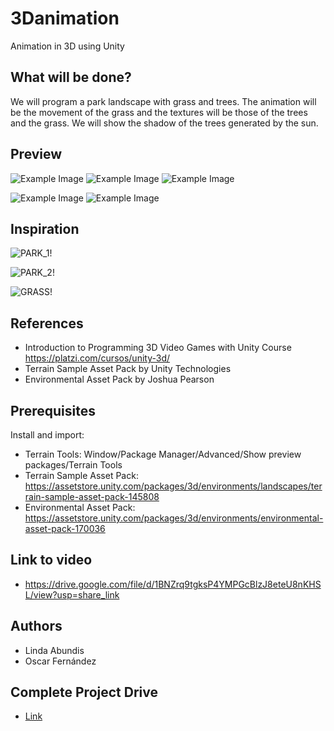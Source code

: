 # 3Danimation
Animation in 3D using Unity


## What will be done?
We will program a park landscape with grass and trees. The animation will be the movement of the grass and the textures will be those of the trees and the grass. We will show the shadow of the trees generated by the sun.


## Preview
![Example Image](https://drive.google.com/uc?id=1Uv_kbXzfnz9ji82JD9mIk2JOM24qswFQ)
![Example Image](https://drive.google.com/uc?id=1MMIBcOP_u8dbdmnDMx0C_HQfL7UvxdE0)
![Example Image](https://drive.google.com/uc?id=10l76yjZmg1pqE73a9qu9Yh2vMR2V5Kbx)

![Example Image](https://drive.google.com/uc?id=1E4DD-c2W-Uo4irv3J0zjPjbVbzV4v9Az)
![Example Image](https://drive.google.com/uc?id=11-Gt6f_mifUQa7zuD6sgwlE43nFPPcEa)


## Inspiration
![PARK_1!](https://encrypted-tbn0.gstatic.com/images?q=tbn:ANd9GcQTePTbxfHh6ETI44UJcxKjJhd8wz_Ja01qgQ&usqp=CAU)

![PARK_2!](https://encrypted-tbn0.gstatic.com/images?q=tbn:ANd9GcTy0xVExl2tfv81_6R2gnlZQnHeDeVUdGB9oA&usqp=CAU)

![GRASS!](https://dynamic-media-cdn.tripadvisor.com/media/photo-o/0c/66/6b/0a/photo2jpg.jpg?w=300&h=-1&s=1)


## References
* Introduction to Programming 3D Video Games with Unity Course https://platzi.com/cursos/unity-3d/
* Terrain Sample Asset Pack by Unity Technologies
* Environmental Asset Pack by Joshua Pearson


## Prerequisites
Install and import:
* Terrain Tools: Window/Package Manager/Advanced/Show preview packages/Terrain Tools
* Terrain Sample Asset Pack: https://assetstore.unity.com/packages/3d/environments/landscapes/terrain-sample-asset-pack-145808
* Environmental Asset Pack: https://assetstore.unity.com/packages/3d/environments/environmental-asset-pack-170036


## Link to video
* https://drive.google.com/file/d/1BNZrq9tgksP4YMPGcBlzJ8eteU8nKHSL/view?usp=share_link


## Authors
* Linda Abundis
* Oscar Fernández


## Complete Project Drive
* [Link](https://drive.google.com/file/d/1T0dF6SxWIBU015TTVNjjPAI_TTQEP7wF/view?usp=sharing)
